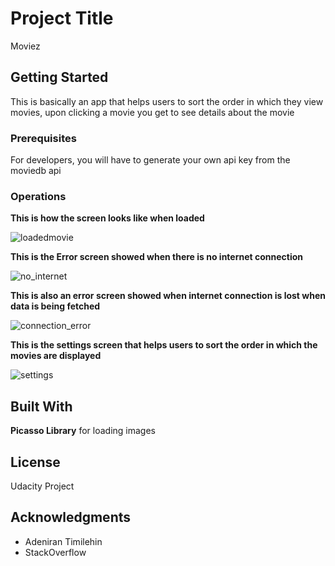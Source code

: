 # Project Title

Moviez

## Getting Started

 This is basically an app that helps users to sort the order in which they view movies, upon clicking a movie
 you get to see details about the movie
 
 
 
 
### Prerequisites

For developers, you will have to generate your own api key from the moviedb api 

### Operations

**This is how the screen looks like when loaded** 

![loadedmovie](https://user-images.githubusercontent.com/24932953/28459917-74086fec-6e07-11e7-91e5-517ffe5a6e92.png)

**This is the Error screen showed when there is no internet connection**

![no_internet](https://user-images.githubusercontent.com/24932953/28459959-a5c65ef4-6e07-11e7-8f4f-9c8f847d885a.png)

**This is also an error screen showed when internet connection is lost when data is being fetched** 

![connection_error](https://user-images.githubusercontent.com/24932953/28459976-ceb4d138-6e07-11e7-9293-6c5eff533314.png)

**This is the settings screen that helps users to sort the order in which the movies are displayed**


![settings](https://user-images.githubusercontent.com/24932953/28460032-197728ce-6e08-11e7-924f-203e8843cacb.png)



## Built With

**Picasso Library**
 for loading images


## License

Udacity Project

## Acknowledgments

* Adeniran Timilehin
* StackOverflow

